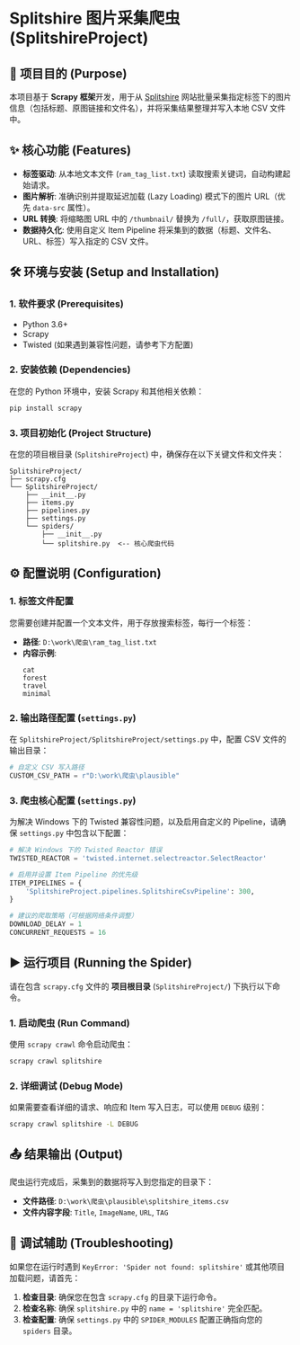 # Splitshire 图片采集爬虫 (SplitshireProject)

## 🎯 项目目的 (Purpose)

本项目基于 **Scrapy 框架**开发，用于从 [Splitshire](https://www.splitshire.com/) 网站批量采集指定标签下的图片信息（包括标题、原图链接和文件名），并将采集结果整理并写入本地 CSV 文件中。

## ✨ 核心功能 (Features)

  * **标签驱动**: 从本地文本文件 (`ram_tag_list.txt`) 读取搜索关键词，自动构建起始请求。
  * **图片解析**: 准确识别并提取延迟加载 (Lazy Loading) 模式下的图片 URL（优先 `data-src` 属性）。
  * **URL 转换**: 将缩略图 URL 中的 `/thumbnail/` 替换为 `/full/`，获取原图链接。
  * **数据持久化**: 使用自定义 Item Pipeline 将采集到的数据（标题、文件名、URL、标签）写入指定的 CSV 文件。

## 🛠️ 环境与安装 (Setup and Installation)

### 1\. 软件要求 (Prerequisites)

  * Python 3.6+
  * Scrapy
  * Twisted (如果遇到兼容性问题，请参考下方配置)

### 2\. 安装依赖 (Dependencies)

在您的 Python 环境中，安装 Scrapy 和其他相关依赖：

```bash
pip install scrapy
```

### 3\. 项目初始化 (Project Structure)

在您的项目根目录 (`SplitshireProject`) 中，确保存在以下关键文件和文件夹：

```
SplitshireProject/
├── scrapy.cfg
└── SplitshireProject/
    ├── __init__.py
    ├── items.py
    ├── pipelines.py
    ├── settings.py
    └── spiders/
        ├── __init__.py
        └── splitshire.py  <-- 核心爬虫代码
```

## ⚙️ 配置说明 (Configuration)

### 1\. 标签文件配置

您需要创建并配置一个文本文件，用于存放搜索标签，每行一个标签：

  * **路径**: `D:\work\爬虫\ram_tag_list.txt`
  * **内容示例**:
    ```text
    cat
    forest
    travel
    minimal
    ```

### 2\. 输出路径配置 (`settings.py`)

在 `SplitshireProject/SplitshireProject/settings.py` 中，配置 CSV 文件的输出目录：

```python
# 自定义 CSV 写入路径
CUSTOM_CSV_PATH = r"D:\work\爬虫\plausible"
```

### 3\. 爬虫核心配置 (`settings.py`)

为解决 Windows 下的 Twisted 兼容性问题，以及启用自定义的 Pipeline，请确保 `settings.py` 中包含以下配置：

```python
# 解决 Windows 下的 Twisted Reactor 错误
TWISTED_REACTOR = 'twisted.internet.selectreactor.SelectReactor' 

# 启用并设置 Item Pipeline 的优先级
ITEM_PIPELINES = {
    'SplitshireProject.pipelines.SplitshireCsvPipeline': 300,
}

# 建议的爬取策略（可根据网络条件调整）
DOWNLOAD_DELAY = 1 
CONCURRENT_REQUESTS = 16
```

## ▶️ 运行项目 (Running the Spider)

请在包含 `scrapy.cfg` 文件的 **项目根目录** (`SplitshireProject/`) 下执行以下命令。

### 1\. 启动爬虫 (Run Command)

使用 `scrapy crawl` 命令启动爬虫：

```bash
scrapy crawl splitshire
```

### 2\. 详细调试 (Debug Mode)

如果需要查看详细的请求、响应和 Item 写入日志，可以使用 `DEBUG` 级别：

```bash
scrapy crawl splitshire -L DEBUG
```

## 📤 结果输出 (Output)

爬虫运行完成后，采集到的数据将写入到您指定的目录下：

  * **文件路径**: `D:\work\爬虫\plausible\splitshire_items.csv`
  * **文件内容字段**: `Title`, `ImageName`, `URL`, `TAG`

## 🤝 调试辅助 (Troubleshooting)

如果您在运行时遇到 `KeyError: 'Spider not found: splitshire'` 或其他项目加载问题，请首先：

1.  **检查目录**: 确保您在包含 `scrapy.cfg` 的目录下运行命令。
2.  **检查名称**: 确保 `splitshire.py` 中的 `name = 'splitshire'` 完全匹配。
3.  **检查配置**: 确保 `settings.py` 中的 `SPIDER_MODULES` 配置正确指向您的 `spiders` 目录。